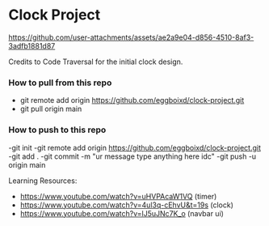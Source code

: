 
# Clock Project

https://github.com/user-attachments/assets/ae2a9e04-d856-4510-8af3-3adfb1881d87

Credits to Code Traversal for the initial clock design.


### How to pull from this repo
- git remote add origin https://github.com/eggboixd/clock-project.git
- git pull origin main



### How to push to this repo
-git init
-git remote add origin https://github.com/eggboixd/clock-project.git
-git add .
-git commit -m "ur message type anything here idc"
-git push -u origin main


Learning Resources:
- https://www.youtube.com/watch?v=uHVPAcaW1VQ (timer)
- https://www.youtube.com/watch?v=4ul3q-cEhvU&t=19s (clock)
- https://www.youtube.com/watch?v=lJ5uJNc7K_o (navbar ui)
